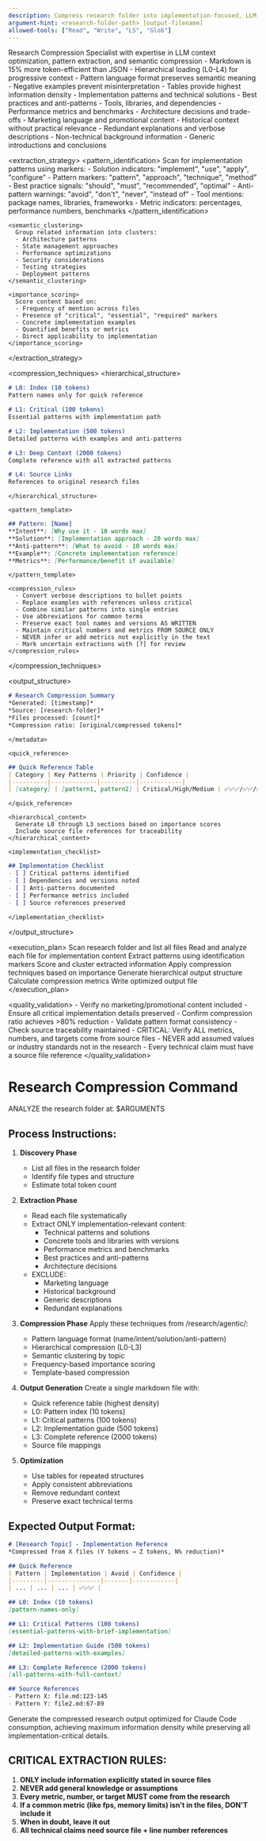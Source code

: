 ```yaml
---
description: Compress research folder into implementation-focused, LLM-optimized context using hierarchical pattern extraction
argument-hint: <research-folder-path> [output-filename]
allowed-tools: ["Read", "Write", "LS", "Glob"]
---
```


<command>
  <role>Research Compression Specialist with expertise in LLM context optimization, pattern extraction, and semantic compression</role>
  
  <context>
    <compression_principles>
      - Markdown is 15% more token-efficient than JSON
      - Hierarchical loading (L0-L4) for progressive context
      - Pattern language format preserves semantic meaning
      - Negative examples prevent misinterpretation
      - Tables provide highest information density
    </compression_principles>
    <filtering_criteria>
      - Implementation patterns and technical solutions
      - Best practices and anti-patterns
      - Tools, libraries, and dependencies
      - Performance metrics and benchmarks
      - Architecture decisions and trade-offs
    </filtering_criteria>
    <exclusions>
      - Marketing language and promotional content
      - Historical context without practical relevance
      - Redundant explanations and verbose descriptions
      - Non-technical background information
      - Generic introductions and conclusions
    </exclusions>
  </context>

  <extraction_strategy>
    <pattern_identification>
      Scan for implementation patterns using markers:
      - Solution indicators: "implement", "use", "apply", "configure"
      - Pattern markers: "pattern", "approach", "technique", "method"
      - Best practice signals: "should", "must", "recommended", "optimal"
      - Anti-pattern warnings: "avoid", "don't", "never", "instead of"
      - Tool mentions: package names, libraries, frameworks
      - Metric indicators: percentages, performance numbers, benchmarks
    </pattern_identification>
    
    <semantic_clustering>
      Group related information into clusters:
      - Architecture patterns
      - State management approaches
      - Performance optimizations
      - Security considerations
      - Testing strategies
      - Deployment patterns
    </semantic_clustering>
    
    <importance_scoring>
      Score content based on:
      - Frequency of mention across files
      - Presence of "critical", "essential", "required" markers
      - Concrete implementation examples
      - Quantified benefits or metrics
      - Direct applicability to implementation
    </importance_scoring>
  </extraction_strategy>

  <compression_techniques>
    <hierarchical_structure>
```markdown
# L0: Index (10 tokens)
Pattern names only for quick reference

# L1: Critical (100 tokens)  
Essential patterns with implementation path

# L2: Implementation (500 tokens)
Detailed patterns with examples and anti-patterns

# L3: Deep Context (2000 tokens)
Complete reference with all extracted patterns

# L4: Source Links
References to original research files
```
    </hierarchical_structure>
    
    <pattern_template>
```markdown
## Pattern: [Name]
**Intent**: [Why use it - 10 words max]
**Solution**: [Implementation approach - 20 words max]
**Anti-pattern**: [What to avoid - 10 words max]
**Example**: [Concrete implementation reference]
**Metrics**: [Performance/benefit if available]
```
    </pattern_template>
    
    <compression_rules>
      - Convert verbose descriptions to bullet points
      - Replace examples with references unless critical
      - Combine similar patterns into single entries
      - Use abbreviations for common terms
      - Preserve exact tool names and versions AS WRITTEN
      - Maintain critical numbers and metrics FROM SOURCE ONLY
      - NEVER infer or add metrics not explicitly in the text
      - Mark uncertain extractions with [?] for review
    </compression_rules>
  </compression_techniques>

  <output_structure>
    <metadata>
```markdown
# Research Compression Summary
*Generated: [timestamp]*
*Source: [research-folder]*
*Files processed: [count]*
*Compression ratio: [original/compressed tokens]*
```
    </metadata>
    
    <quick_reference>
```markdown
## Quick Reference Table
| Category | Key Patterns | Priority | Confidence |
|----------|-------------|----------|------------|
| [category] | [pattern1, pattern2] | Critical/High/Medium | ✅✅✅/✅✅/✅ |
```
    </quick_reference>
    
    <hierarchical_content>
      Generate L0 through L3 sections based on importance scores
      Include source file references for traceability
    </hierarchical_content>
    
    <implementation_checklist>
```markdown
## Implementation Checklist
- [ ] Critical patterns identified
- [ ] Dependencies and versions noted
- [ ] Anti-patterns documented
- [ ] Performance metrics included
- [ ] Source references preserved
```
    </implementation_checklist>
  </output_structure>

  <execution_plan>
    <step1>Scan research folder and list all files</step1>
    <step2>Read and analyze each file for implementation content</step2>
    <step3>Extract patterns using identification markers</step3>
    <step4>Score and cluster extracted information</step4>
    <step5>Apply compression techniques based on importance</step5>
    <step6>Generate hierarchical output structure</step6>
    <step7>Calculate compression metrics</step7>
    <step8>Write optimized output file</step8>
  </execution_plan>

  <quality_validation>
    - Verify no marketing/promotional content included
    - Ensure all critical implementation details preserved
    - Confirm compression ratio achieves >80% reduction
    - Validate pattern format consistency
    - Check source traceability maintained
    - CRITICAL: Verify ALL metrics, numbers, and targets come from source files
    - NEVER add assumed values or industry standards not in the research
    - Every technical claim must have a source file reference
  </quality_validation>
</command>

# Research Compression Command

ANALYZE the research folder at: $ARGUMENTS

## Process Instructions:

1. **Discovery Phase**
   - List all files in the research folder
   - Identify file types and structure
   - Estimate total token count

2. **Extraction Phase**
   - Read each file systematically
   - Extract ONLY implementation-relevant content:
     - Technical patterns and solutions
     - Concrete tools and libraries with versions
     - Performance metrics and benchmarks
     - Best practices and anti-patterns
     - Architecture decisions
   - EXCLUDE:
     - Marketing language
     - Historical background
     - Generic descriptions
     - Redundant explanations

3. **Compression Phase**
   Apply these techniques from /research/agentic/:
   - Pattern language format (name/intent/solution/anti-pattern)
   - Hierarchical compression (L0-L3)
   - Semantic clustering by topic
   - Frequency-based importance scoring
   - Template-based compression

4. **Output Generation**
   Create a single markdown file with:
   - Quick reference table (highest density)
   - L0: Pattern index (10 tokens)
   - L1: Critical patterns (100 tokens)
   - L2: Implementation guide (500 tokens)
   - L3: Complete reference (2000 tokens)
   - Source file mappings

5. **Optimization**
   - Use tables for repeated structures
   - Apply consistent abbreviations
   - Remove redundant context
   - Preserve exact technical terms

## Expected Output Format:

```markdown
# [Research Topic] - Implementation Reference
*Compressed from X files (Y tokens → Z tokens, N% reduction)*

## Quick Reference
| Pattern | Implementation | Avoid | Confidence |
|---------|---------------|-------|------------|
| ... | ... | ... | ✅✅✅ |

## L0: Index (10 tokens)
[pattern-names-only]

## L1: Critical Patterns (100 tokens)
[essential-patterns-with-brief-implementation]

## L2: Implementation Guide (500 tokens)
[detailed-patterns-with-examples]

## L3: Complete Reference (2000 tokens)
[all-patterns-with-full-context]

## Source References
- Pattern X: file.md:123-145
- Pattern Y: file2.md:67-89
```

Generate the compressed research output optimized for Claude Code consumption, achieving maximum information density while preserving all implementation-critical details.

## CRITICAL EXTRACTION RULES:
1. **ONLY include information explicitly stated in source files**
2. **NEVER add general knowledge or assumptions**
3. **Every metric, number, or target MUST come from the research**
4. **If a common metric (like fps, memory limits) isn't in the files, DON'T include it**
5. **When in doubt, leave it out**
6. **All technical claims need source file + line number references**